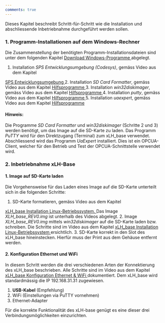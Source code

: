 ```yaml
---
comments: true
---
```


Dieses Kapitel beschreibt Schritt-für-Schritt wie die Installation und abschliessende Inbetriebnahme durchgeführt werden sollen.

### 1. Programm-Installationen auf dem Windows-Rechner
Die Zusammenstellung der benötigten Programm-Installationsdateien sind unter dem folgenden Kapitel
<a href="https://www.xlh.xemax.ch/3000_installation_ibn/1000_installation/#sps-entwicklungsumgebung" target="_blank">
   Download Windows-Programme
</a>
abgelegt.

1. Installation <i>SPS Entwicklungsumgebung (Codesys)</i>, gemäss Video aus dem Kapitel 
<a href="https://www.xlh.xemax.ch/3000_installation_ibn/1000_installation/#sps-entwicklungsumgebung" target="_blank">
   SPS Entwicklungsumgebung
</a>
2. Installation <i>SD Card Formatter</i>, gemäss Video aus dem Kapitel 
<a href="https://www.xlh.xemax.ch/3000_installation_ibn/1000_installation/#sps-entwicklungsumgebung" target="_blank">
   Hilfsprogramme
</a>
3. Installation <i>win32diskimager</i>, gemäss Video aus dem Kapitel 
<a href="https://www.xlh.xemax.ch/3000_installation_ibn/1000_installation/#sps-entwicklungsumgebung" target="_blank">
   Hilfsprogramme
</a>
4. Installation <i>putty</i>, gemäss Video aus dem Kapitel 
<a href="https://www.xlh.xemax.ch/3000_installation_ibn/1000_installation/#sps-entwicklungsumgebung" target="_blank">
   Hilfsprogramme
</a>
5. Installation <i>uaexpert</i>, gemäss Video aus dem Kapitel 
<a href="https://www.xlh.xemax.ch/3000_installation_ibn/1000_installation/#sps-entwicklungsumgebung" target="_blank">
   Hilfsprogramme
</a>

#### Hinweis:
Die Programme <i>SD Card Formatter</i> und <i>win32diskimager</i> (Schritte 2 und 3) werden benötigt, um das Image auf 
die SD-Karte zu laden. Das Programm <i>PuTTY</i> wird für den Direktzugang (Terminal) zum xLH_base verwendet. Abschliessend
wird das Programm <i>UaExpert</i> installiert. Dies ist ein OPCUA-Client, welcher für den Betrieb und Test der OPCUA-Schnittstelle
verwendet wird.


### 2. Inbetriebnahme xLH-Base

#### 1. Image auf SD-Karte laden
Die Vorgehensweise für das Laden eines Image auf die SD-Karte unterteilt sich in die folgenden Schritte:

1. SD-Karte formatieren, gemäss Video aus dem Kapitel 
<a href="https://www.xlh.xemax.ch/3000_installation_ibn/2000_inbetriebnahme_xlh/" target="_blank">
   xLH_base Installation Linux-Betriebssystem.
</a> Das Image <i>XLH_base_REV0.img</i> ist unterhalb des Videos abgelegt.
2. Image <i>XLH_base_REV0.img</i> mittels <i>win32diskimager</i> auf die SD-Karte laden bzw. schreiben. Die Schritte sind im Video aus dem Kapitel 
<a href="https://www.xlh.xemax.ch/3000_installation_ibn/2000_inbetriebnahme_xlh/" target="_blank">
   xLH_base Installation Linux-Betriebssystem
</a> ersichtlich.
3. SD-Karte korrekt in den Slot des xLH_base hineinstecken. Hierfür muss der Print aus dem Gehäuse entfernt werden.

#### 2. Konfiguration Ethernet und WiFi
In diesem Schritt werden die drei verschiedenen Arten der Konnektierung des xLH_base beschrieben. Alle Schritte sind im Video aus dem Kapitel 
<a href="https://www.xlh.xemax.ch/3000_installation_ibn/2000_inbetriebnahme_xlh/" target="_blank">
   xLH_base Konfiguration Ethernet & WiFi
</a> dokumentiert.
Dem xLH_base wird standardmässig die IP 192.168.31.31 zugewiesen.

1. <b>USB-Kabel</b> (Empfehlung)
2. WiFi (Einstellungen via PuTTY vornehmen)
3. Ethernet-Adapter

Für die korrekte Funktionalität des xLH-base genügt es eine dieser drei Verbindungsmöglichkeiten einzurichten.
